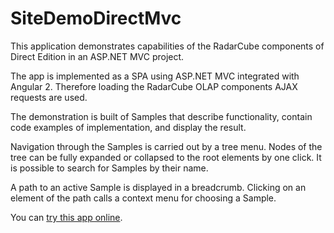 # SiteDemoDirectMvc

This application demonstrates capabilities of the RadarCube components of Direct Edition in an ASP.NET MVC project.

The app is implemented as a SPA using ASP.NET MVC integrated with Angular 2. Therefore loading the RadarCube OLAP components AJAX requests are used.

The demonstration is built of Samples that describe functionality, contain code examples of implementation, and display the result.

Navigation through the Samples is carried out by a tree menu. Nodes of the tree can be fully expanded or collapsed to the root elements by one click. It is possible to search for Samples by their name.

A path to an active Sample is displayed in a breadcrumb. Clicking on an element of the path calls a context menu for choosing a Sample.


You can [try this app online](http://aspnet-mvc.demos.radar-soft.com).

